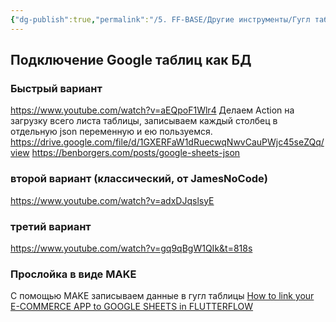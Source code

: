 ```yaml
---
{"dg-publish":true,"permalink":"/5. FF-BASE/Другие инструменты/Гугл таблицы/","created":"2024-10-24T15:38:33.385-03:00","updated":"2024-10-24T15:38:33.385-03:00"}
---
```



## Подключение Google таблиц как БД
### Быстрый вариант
https://www.youtube.com/watch?v=aEQpoF1Wlr4
Делаем Action на загрузку всего листа таблицы, записываем каждый столбец в отдельную json переменную и ею пользуемся.
https://drive.google.com/file/d/1GXERFaW1dRuecwqNwvCauPWjc45seZQq/view
https://benborgers.com/posts/google-sheets-json
### второй вариант (классический, от JamesNoCode)
https://www.youtube.com/watch?v=adxDJqslsyE

### третий вариант
https://www.youtube.com/watch?v=gq9qBgW1QIk&t=818s

### Прослойка в виде MAKE
С помощью MAKE записываем данные в гугл таблицы
[How to link your E-COMMERCE APP to GOOGLE SHEETS in FLUTTERFLOW](https://www.youtube.com/watch?v=oE8CXG6YMKI&t=1080s)
